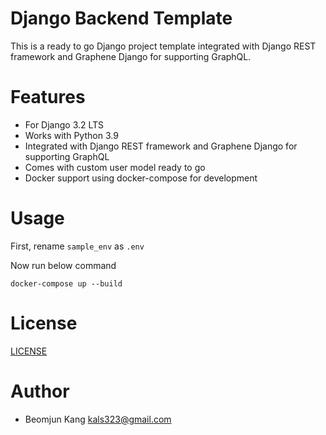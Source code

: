 # Django Backend Template

This is a ready to go Django project template integrated with Django REST framework and Graphene Django for supporting GraphQL.


# Features

- For Django 3.2 LTS
- Works with Python 3.9
- Integrated with Django REST framework and Graphene Django for supporting GraphQL
- Comes with custom user model ready to go
- Docker support using docker-compose for development


# Usage

First, rename `sample_env` as `.env` 

Now run below command
```
docker-compose up --build
```

# License

[LICENSE](LICENSE) 


# Author

* Beomjun Kang <kals323@gmail.com>
